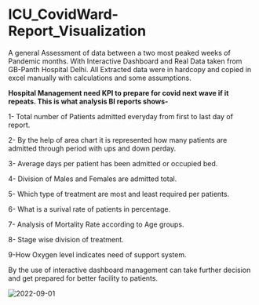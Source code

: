 # ICU_CovidWard-Report_Visualization
A general Assessment of data between a two most peaked weeks of Pandemic months. With Interactive Dashboard and Real Data taken from GB-Panth Hospital Delhi. All Extracted data were in hardcopy and copied in excel manually with calculations and some assumptions.

**Hospital Management need KPI to prepare for covid next wave if it repeats. This is what analysis BI reports shows-**

1- Total number of Patients admitted everyday from first to last day of report.

2- By the help of area chart it is represented how many patients are admitted through period with ups and down perday.

3- Average days per patient has been admitted or occupied bed.

4- Division of Males and Females are admitted total.

5- Which type of treatment are most and least required per patients.

6- What is a surival rate of patients in percentage.

7- Analysis of Mortality Rate according to Age groups.

8- Stage wise division of treatment.

9-How Oxygen level indicates need of support system.


By the use of interactive dashboard management can take further decision and get prepared for better facility to patients.



![2022-09-01](https://user-images.githubusercontent.com/112419088/194708951-376e7fe6-8a37-4087-9d9c-fee4ed67893f.png)
